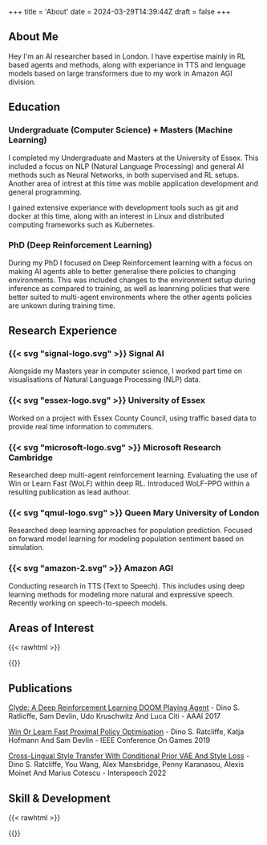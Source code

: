 +++
title = 'About'
date = 2024-03-29T14:39:44Z
draft = false
+++
## About Me

Hey I'm an AI researcher based in London. I have expertise mainly in RL based agents and methods, along with experiance in TTS and lenguage models based on large transformers due to my work in Amazon AGI division. 

## Education

### Undergraduate (Computer Science) + Masters (Machine Learning)

I completed my Undergraduate and Masters at the University of Essex. This included a focus on NLP (Natural Language Processing) and general AI methods such as Neural Networks, in both supervised and RL setups. Another area of intrest at this time was mobile application development and general programming. 

I gained extensive experiance with development tools such as git and docker at this time, along with an interest in Linux and distributed computing frameworks such as Kubernetes.

### PhD (Deep Reinforcement Learning)

During my PhD I focused on Deep Reinforcement learning with a focus on making AI agents able to better generalise there policies to changing environments. This was included changes to the environment setup during inference as compared to training, as well as leanrning policies that were better suited to multi-agent environments where the other agents policies are unkown during training time. 

## Research Experience
### {{< svg "signal-logo.svg" >}} Signal AI

Alongside my Masters year in computer science, I worked part time on visualisations of Natural Language Processing (NLP) data.

### {{< svg "essex-logo.svg" >}} University of Essex

Worked on a project with Essex County Council, using traffic based data to provide real time information to commuters.

### {{< svg "microsoft-logo.svg" >}} Microsoft Research Cambridge

Researched deep multi-agent reinforcement learning. Evaluating the use of Win or Learn Fast (WoLF) within deep RL. Introduced WoLF-PPO within a resulting publication as lead authour.

### {{< svg "qmul-logo.svg" >}} Queen Mary University of London
Researched deep learning approaches for population prediction. Focused on forward model learning for modeling population sentiment based on simulation.

### {{< svg "amazon-2.svg" >}} Amazon AGI
Conducting research in TTS (Text to Speech). This includes using deep learning methods for modeling more natural and expressive speech. Recently working on speech-to-speech models.

## Areas of Interest
{{< rawhtml >}}
<div style="width: 70%; margin: auto">
<dinoai-force-graph></dinoai-force-graph>
</div>
{{</ rawhtml >}}

## Publications
[Clyde: A Deep Reinforcement Learning DOOM Playing Agent](http://google.com) - Dino S. Ratlicffe, Sam Devlin, Udo Kruschwitz And Luca Citi - AAAI 2017

[Win Or Learn Fast Proximal Policy Optimisation](http://google.com) - Dino S. Ratcliffe, Katja Hofmann And Sam Devlin - IEEE Conference On Games 2019

[Cross-Lingual Style Transfer With Conditional Prior VAE And Style Loss](http://google.com) - Dino S. Ratcliffe, You Wang, Alex Mansbridge, Penny Karanasou, Alexis Moinet And Marius Cotescu - Interspeech 2022


## Skill & Development
{{< rawhtml >}}
<div style="width: 50%">
<dinoai-radar-chart></dinoai-radar-chart>
</div>
{{</ rawhtml >}}
